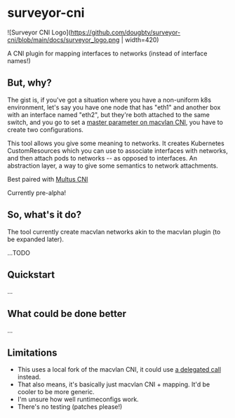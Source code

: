 # surveyor-cni

![Surveyor CNI Logo](https://github.com/dougbtv/surveyor-cni/blob/main/docs/surveyor_logo.png | width=420)

A CNI plugin for mapping interfaces to networks (instead of interface names!)

## But, why?

The gist is, if you've got a situation where you have a non-uniform k8s environment, let's say you have one node that has "eth1" and another box with an interface named "eth2", but they're both attached to the same switch, and you go to set a [master parameter on macvlan CNI](https://www.cni.dev/plugins/current/main/macvlan/#network-configuration-reference), you have to create two configurations.

This tool allows you give some meaning to networks. It creates Kubernetes CustomResources which you can use to associate interfaces with networks, and then attach pods to networks -- as opposed to interfaces. An abstraction layer, a way to give some semantics to network attachments.

Best paired with [Multus CNI](https://github.com/k8snetworkplumbingwg/multus-cni)

Currently pre-alpha!

## So, what's it do?

The tool currently create macvlan networks akin to the macvlan plugin (to be expanded later).

...TODO

## Quickstart

...

## What could be done better

...

## Limitations

* This uses a local fork of the macvlan CNI, it could use [a delegated call](https://pkg.go.dev/github.com/containernetworking/cni/libcni#CNIConfig.AddNetwork) instead.
* That also means, it's basically just macvlan CNI + mapping. It'd be cooler to be more generic.
* I'm unsure how well runtimeconfigs work.
* There's no testing (patches please!)
